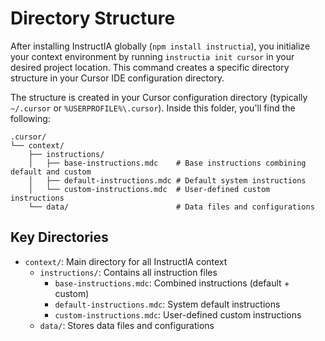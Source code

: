 # Directory Structure

After installing InstructIA globally (`npm install instructia`), you initialize your context environment by running `instructia init cursor` in your desired project location. This command creates a specific directory structure in your Cursor IDE configuration directory.

The structure is created in your Cursor configuration directory (typically `~/.cursor` or `%USERPROFILE%\.cursor`). Inside this folder, you'll find the following:

```
.cursor/
└── context/
    ├── instructions/
    │   ├── base-instructions.mdc    # Base instructions combining default and custom
    │   ├── default-instructions.mdc # Default system instructions
    │   └── custom-instructions.mdc  # User-defined custom instructions
    └── data/                        # Data files and configurations
```

## Key Directories

- `context/`: Main directory for all InstructIA context
  - `instructions/`: Contains all instruction files
    - `base-instructions.mdc`: Combined instructions (default + custom)
    - `default-instructions.mdc`: System default instructions
    - `custom-instructions.mdc`: User-defined custom instructions
  - `data/`: Stores data files and configurations